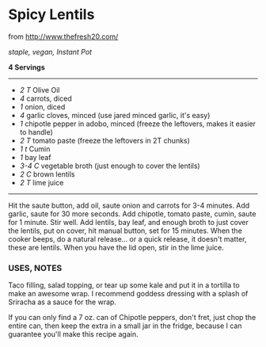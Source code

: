 # Spicy Lentils

from http://www.thefresh20.com/

*staple, vegan, Instant Pot*

**4 Servings**

---

- *2 T* Olive Oil
- *4* carrots, diced
- *1* onion, diced
- *4* garlic cloves, minced (use jared minced garlic, it's easy)
- *1* chipotle pepper in adobo, minced (freeze the leftovers, makes it easier to handle)
- *2 T* tomato paste (freeze the leftovers in 2T chunks)
- *1 t* Cumin
- *1* bay leaf
- *3-4 C* vegetable broth (just enough to cover the lentils)
- *2 C* brown lentils
- *2 T* lime juice

---

Hit the saute button, add oil, saute onion and carrots for 3-4 minutes. Add
garlic, saute for 30 more seconds. Add chipotle, tomato paste, cumin, saute for
1 minute. Stir well. Add lentils, bay leaf, and enough broth to just cover the
lentils, put on cover, hit manual button, set for 15 minutes. When the cooker
beeps, do a natural release... or a quick release, it doesn't matter, these are
lentils. When you have the lid open, stir in the lime juice.

### USES, NOTES 

Taco filling, salad topping, or tear up some kale and put it in a tortilla to
make an awesome wrap. I recommend goddess dressing with a splash of Sriracha as
a sauce for the wrap.

If you can only find a 7 oz. can of Chipotle peppers, don't fret, just chop the
entire can, then keep the extra in a small jar in the fridge, because I can
guarantee you'll make this recipe again.
